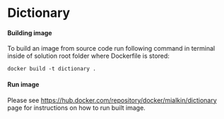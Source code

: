 # Dictionary

#### Building image
To build an image from source code run following command in terminal inside of solution 
root folder where Dockerfile is stored:

`docker build -t dictionary .`

#### Run image
Please see https://hub.docker.com/repository/docker/mialkin/dictionary page for instructions on how to run built image.

